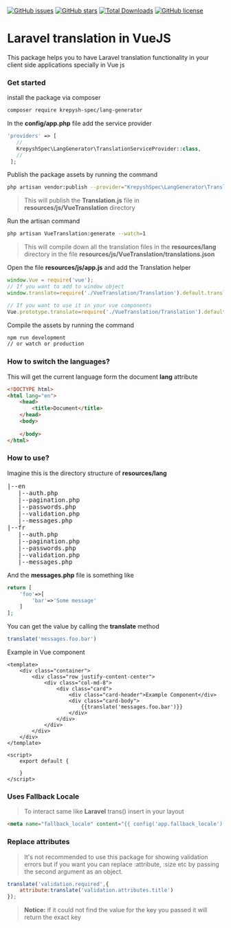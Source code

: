 [![GitHub issues](https://img.shields.io/github/issues/KrepyshSpec\LangGenerator/laravel-vue-translation.svg)](https://github.com/KrepyshSpec\LangGenerator/laravel-vue-translation/issues)
[![GitHub stars](https://img.shields.io/github/stars/KrepyshSpec\LangGenerator/laravel-vue-translation.svg)](https://github.com/KrepyshSpec\LangGenerator/laravel-vue-translation/stargazers)
[![Total Downloads](https://img.shields.io/packagist/dt/KrepyshSpec\LangGenerator/laravel-vue-translation.svg)](https://packagist.org/packages/KrepyshSpec\LangGenerator/laravel-vue-translation)
[![GitHub license](https://img.shields.io/github/license/KrepyshSpec\LangGenerator/laravel-vue-translation.svg)](https://github.com/KrepyshSpec\LangGenerator/mellat/blob/master/LICENSE.txt)
# Laravel translation in VueJS
This package helps you to have Laravel translation functionality in your client side applications specially in Vue js 
### Get started
 install the package via composer
 ```bash
 composer require krepysh-spec/lang-generator
 ```
 In the **config/app.php** file add the service provider
 ```php
'providers' => [
    //
    KrepyshSpec\LangGenerator\TranslationServiceProvider::class,
    //
  ];
 ```
 Publish the package assets by running the command
 ```bash
 php artisan vendor:publish --provider="KrepyshSpec\LangGenerator\TranslationServiceProvider"
 ```
 > This will publish the **Translation.js** file in **resources/js/VueTranslation** directory  
 
 Run the artisan command
 ```bash
 php artisan VueTranslation:generate --watch=1
 ```
  > This will compile down all the translation files in the **resources/lang** directory in the file **resources/js/VueTranslation/translations.json** 
 
 Open the file **resources/js/app.js** and add the Translation helper
 ```js
window.Vue = require('vue');
// If you want to add to window object
window.translate=require('./VueTranslation/Translation').default.translate;

// If you want to use it in your vue components
Vue.prototype.translate=require('./VueTranslation/Translation').default.translate;
```  
Compile the assets by running the command
```bash
npm run development
// or watch or production
```

### How to switch the languages?
This will get the current language form the document **lang** attribute
```html
<!DOCTYPE html>
<html lang="en">
    <head>
        <title>Document</title>
    </head>
    <body>
    
    </body>
</html>
```
### How to use?
Imagine this is the directory structure of **resources/lang** 
<pre>
|--en
   |--auth.php
   |--pagination.php
   |--passwords.php
   |--validation.php
   |--messages.php
|--fr
   |--auth.php
   |--pagination.php
   |--passwords.php
   |--validation.php
   |--messages.php  
</pre>
And the **messages.php** file is something like
```php
return [
    'foo'=>[
        'bar'=>'Some message'
    ]
];
```
You can get the value by calling the **translate** method
```js
translate('messages.foo.bar')
```
Example in Vue component
```vue
<template>
    <div class="container">
        <div class="row justify-content-center">
            <div class="col-md-8">
                <div class="card">
                    <div class="card-header">Example Component</div>
                    <div class="card-body">
                        {{translate('messages.foo.bar')}}
                    </div>
                </div>
            </div>
        </div>
    </div>
</template>

<script>
    export default {
      
    }
</script>
```
### Uses Fallback Locale
> To interact same like **Laravel**   trans() insert in your layout 
```html
<meta name="fallback_locale" content="{{ config('app.fallback_locale') }}">
```

### Replace attributes
> It's not recommended to use this package for showing validation errors but if you want you can replace :attribute, :size
etc by passing the second argument as an object.
```js
translate('validation.required',{
    attribute:translate('validation.attributes.title')
});
```
> **Notice:** if it could not find the value for the key you passed it will return the exact key
 
